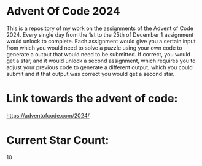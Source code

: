 # Advent Of Code 2024

This is a repository of my work on the assignments of the Advent of Code 2024. Every single day from the 1st to the 25th of December 1 assignment would unlock to complete. Each assignment would give you a certain input from which you would need to solve a puzzle using your own code to generate a output that would need to be submitted. If correct, you would get a star, and it would unlock a second assignment, which requires you to adjust your previous code to generate a different output, which you could submit and if that output was correct you would get a second star.

# Link towards the advent of code:

https://adventofcode.com/2024/

# Current Star Count:

10

